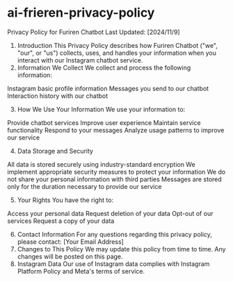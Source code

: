# ai-frieren-privacy-policy

Privacy Policy for Furiren Chatbot
Last Updated: [2024/11/9]

1. Introduction
This Privacy Policy describes how Furiren Chatbot ("we", "our", or "us") collects, uses, and handles your information when you interact with our Instagram chatbot service.
2. Information We Collect
We collect and process the following information:

Instagram basic profile information
Messages you send to our chatbot
Interaction history with our chatbot

3. How We Use Your Information
We use your information to:

Provide chatbot services
Improve user experience
Maintain service functionality
Respond to your messages
Analyze usage patterns to improve our service

4. Data Storage and Security

All data is stored securely using industry-standard encryption
We implement appropriate security measures to protect your information
We do not share your personal information with third parties
Messages are stored only for the duration necessary to provide our service

5. Your Rights
You have the right to:

Access your personal data
Request deletion of your data
Opt-out of our services
Request a copy of your data

6. Contact Information
For any questions regarding this privacy policy, please contact:
[Your Email Address]
7. Changes to This Policy
We may update this policy from time to time. Any changes will be posted on this page.
8. Instagram Data
Our use of Instagram data complies with Instagram Platform Policy and Meta's terms of service.
